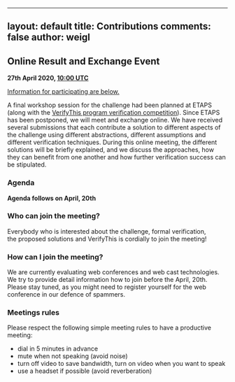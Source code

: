 
---
layout: default
title: Contributions
comments: false
author: weigl
---

## Online Result and Exchange Event

**27th April 2020, [10:00 UTC](https://www.timeanddate.com/worldclock/fixedtime.html?msg=VerifyThis&iso=2020-04-27T10:00:00)**

[Information for participating are below.](#participating)

A final workshop  session for the challenge had been  planned at ETAPS
(along  with the  [VerifyThis  program  verification competition](https://www.pm.inf.ethz.ch/research/verifythis.html)).
Since ETAPS has been postponed, we will meet and exchange online.
We have received several submissions that each contribute a solution to
different aspects of the challenge  using  different  abstractions,
different assumptions and different verification techniques.
During this online meeting, the  different solutions will  be briefly
explained, and  we discuss the  approaches, how they can  benefit from
one another and how further verification success can be stipulated.

### Agenda

**Agenda follows on April, 20th**

### Who can join the meeting? 

Everybody  who  is  interested   about  the  challenge, formal verification,  
the  proposed solutions and VerifyThis is cordially to join the meeting!

### How can I join the meeting?

We are currently evaluating web conferences and web cast technologies. 
We try to provide detail information how to join before the April, 20th. 
Please stay tuned, as you might need to register yourself for the web conference 
in our defence of spammers.

### Meetings rules

Please respect the following simple meeting rules to have a productive meeting:
* dial in 5 minutes in advance
* mute when not speaking (avoid noise)
* turn off video to save bandwidth, turn on video when you want to speak
* use a headset if possible (avoid reverberation)

